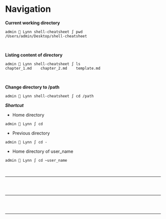 # Navigation

**Current working directory**
```
admin  Lynn shell-cheatsheet ∫ pwd
/Users/admin/Desktop/shell-cheatsheet
```
<br />

**Listing content of directory**
```
admin  Lynn shell-cheatsheet ∫ ls
chapter_1.md	chapter_2.md	template.md
```
<br />

**Change directory to /path**
```
admin  Lynn shell-cheatsheet ∫ cd /path
```
***Shortcut***
- Home directory
```
admin  Lynn ∫ cd
```

- Previous directory
```
admin  Lynn ∫ cd -
```

- Home directory of user_name
```
admin  Lynn ∫ cd ~user_name
```

<br />

****
```

```
<br />

****
```

```
<br />

****
```

```
<br />